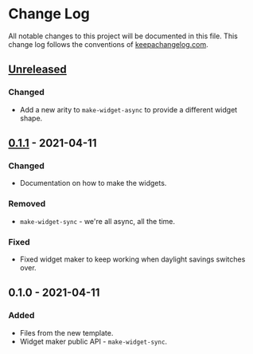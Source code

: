 # Change Log
All notable changes to this project will be documented in this file. This change log follows the conventions of [keepachangelog.com](http://keepachangelog.com/).

## [Unreleased]
### Changed
- Add a new arity to `make-widget-async` to provide a different widget shape.

## [0.1.1] - 2021-04-11
### Changed
- Documentation on how to make the widgets.

### Removed
- `make-widget-sync` - we're all async, all the time.

### Fixed
- Fixed widget maker to keep working when daylight savings switches over.

## 0.1.0 - 2021-04-11
### Added
- Files from the new template.
- Widget maker public API - `make-widget-sync`.

[Unreleased]: https://github.com/your-name/practicalli/compare/0.1.1...HEAD
[0.1.1]: https://github.com/your-name/practicalli/compare/0.1.0...0.1.1
